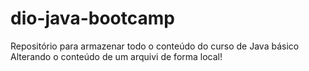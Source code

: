# dio-java-bootcamp
Repositório para armazenar todo o conteúdo do curso de Java básico
Alterando o conteúdo de um arquivi de forma local!